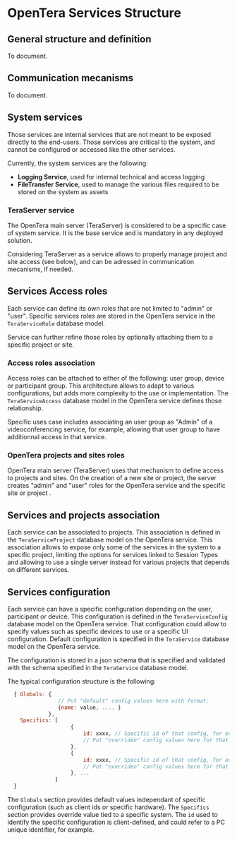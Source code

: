   # OpenTera Services Structure
  
  ## General structure and definition
  To document.
  
  ## Communication mecanisms
  To document.
  
  ## System services
  Those services are internal services that are not meant to be exposed directly to the end-users. Those services are 
  critical to the system, and cannot be configured or accessed like the other services.
  
  Currently, the system services are the following:
  - **Logging Service**, used for internal technical and access logging
  - **FileTransfer Service**, used to manage the various files required to be stored on the system as assets
  
  ### TeraServer service
  The OpenTera main server (TeraServer) is considered to be a specific case of system service. It is the base service
  and is mandatory in any deployed solution. 
  
  Considering TeraServer as a service allows to properly manage project and site access (see below), and can be adressed
  in communication mecanisms, if needed. 
  
  ## Services Access roles
  Each service can define its own roles that are not limited to "admin" or "user". Specific services roles are stored in
  the OpenTera service in the `TeraServiceRole` database model.
  
  Service can further refine those roles by optionally attaching them to a specific project or site.
  
  ### Access roles association
  Access roles can be attached to either of the following: user group, device or participant group. This architecture 
  allows to adapt to various configurations, but adds more complexity to the use or implementation. The 
  `TeraServiceAccess` database model in the OpenTera service defines those relationship.
  
  Specific uses case includes associating an user group as "Admin" of a videoconferencing service, for example, allowing
  that user group to have additionnal access in that service.
  
  ### OpenTera projects and sites roles
  OpenTera main server (TeraServer) uses that mechanism to define access to projects and sites. On the creation of a new
  site or project, the server creates "admin" and "user" roles for the OpenTera service and the specific site or project
  .
  
  ## Services and projects association
  Each service can be associated to projects. This association is defined in the `TeraServiceProject` database model on 
  the OpenTera service. This association allows to expose only some of the services in the system to a specific project,
   limiting the options for services linked to Session Types and allowing to use a single server instead for various 
  projects that depends on different services.
  
  ## Services configuration
  Each service can have a specific configuration depending on the user, participant or device. This configuration is 
  defined in the `TeraServiceConfig` database model on the OpenTera service. That configuration could allow to specify 
  values such as specific devices to use or a specific UI configuration. Default configuration is specified in the 
  `TeraService` database model on the OpenTera service.
  
  The configuration is stored in a json schema that is specified and validated with the schema specified in the 
  `TeraService` database model.
  
  The typical configuration structure is the following:
  ```javascript
    { Globals: {
                  // Put "default" config values here with format:
                  {name: value, .... }
               },
      Specifics: [
                      {
                          id: xxxx, // Specific id of that config, for example hardware ID
                          // Put "overriden" config values here for that config id
                      },
                      {
                          id: xxxx, // Specific id of that config, for example hardware ID
                          // Put "overriden" config values here for that config id
                      }, ...
                 ]
    }
  ```
  The `Globals` section provides default values independant of specific configuration (such as client ids or specific 
  hardware). The `Specifics` section provides override value tied to a specific system. The `id` used to identify the 
  specific configuration is client-defined, and could refer to a PC unique identifier, for example. 